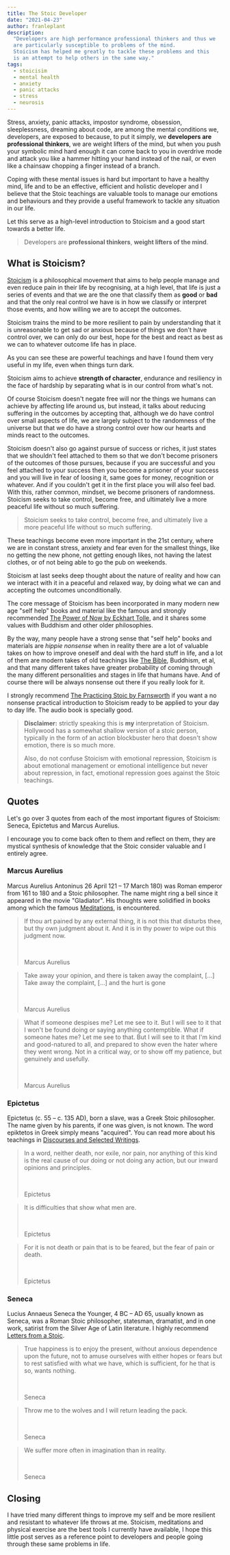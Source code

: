 ```yaml
---
title: The Stoic Developer
date: "2021-04-23"
author: franleplant
description:
  "Developers are high performance professional thinkers and thus we
  are particularly susceptible to problems of the mind.
  Stoicism has helped me greatly to tackle these problems and this
  is an attempt to help others in the same way."
tags:
  - stoicisim
  - mental health
  - anxiety
  - panic attacks
  - stress
  - neurosis
---
```


Stress, anxiety, panic attacks, impostor syndrome,
obsession, sleeplessness, dreaming about code, are among
the mental conditions we, developers, are exposed to because,
to put it simply, we **developers are professional thinkers**,
we are weight lifters of the mind,
but when you push your symbolic mind hard enough it can come
back to you in overdrive mode and attack you like a
hammer hitting your hand instead of the nail, or even
like a chainsaw chopping a finger instead of a branch.

Coping with these mental issues is hard but important to have
a healthy mind, life and to be an effective, efficient and holistic developer
and I believe that the Stoic teachings are valuable tools to manage
our emotions and behaviours and they provide a useful framework
to tackle any situation in our life.

Let this serve as a high-level introduction to Stoicism
and a good start towards a better life.

> Developers are **professional thinkers**,
> **weight lifters of the mind**.

## What is Stoicism?

[Stoicism](https://en.wikipedia.org/wiki/Stoicism)
is a philosophical movement that aims to help people manage and
even reduce pain in their life by recognising, at a high level, that
life is just a series of events and that we are the one that
classify them as **good** or **bad** and that the only real control we have is in
how we classify or interpret those events, and how willing we are
to accept the outcomes.

Stoicism trains the mind to be more resilient to pain by understanding
that it is unreasonable to get sad or anxious because of things
we don't have control over,
we can only do our best, hope for the best and react as best as we can
to whatever outcome life has in place.

As you can see these are powerful teachings and have I found them very useful
in my life, even when things turn dark.

Stoicism aims to achieve **strength of character**, endurance and resiliency
in the face of hardship by separating what is in our control from
what's not.

Of course Stoicism doesn't negate free will nor the things
we humans can achieve by affecting life around us, but instead,
it talks about reducing suffering in the outcomes by accepting that,
although we do have control over small aspects of life, we are largely
subject to the randomness of the universe but that we do have a strong
control over how our hearts and minds react to the outcomes.

Stoicism doesn't also go against pursue of success or riches, it just
states that we shouldn't feel attached to them so that we don't become
prisoners of the outcomes of those pursues, because if you are successful
and you feel attached to your success then you become a prisoner of your success
and you will live in fear of loosing it, same goes for money, recognition or whatever.
And if you couldn't get it in the first place you will also feel bad.
With this, rather common, mindset, we become prisoners of randomness.
Stoicism seeks to take control, become free, and ultimately live
a more peaceful life without so much suffering.

> Stoicism seeks to take control, become free, and ultimately live
> a more peaceful life without so much suffering.

These teachings become even more important in the 21st century, where
we are in constant stress, anxiety and fear even for the smallest
things, like no getting the new phone, not getting enough likes,
not having the latest clothes,
or of not being able to go the pub on weekends.

Stoicism at last seeks deep thought about the nature of reality
and how can we interact with it in a peaceful and relaxed way,
by doing what we can and accepting the outcomes unconditionally.

The core message of Stoicism has been incorporated in many
modern new age "self help" books and material like the famous
and strongly recommended [The Power of Now by Eckhart Tolle][71],
and it shares some values with Buddhism and other older philosophies.

By the way, many people have a strong sense that "self help" books
and materials are _hippie nonsense_ when in reality there are a lot
of valuable takes on how to improve oneself and deal with the hard stuff
in life, and a lot of them are modern takes of old teachings like
[The Bible][73], Buddhism, et al, and that many different takes have
greater probability of coming through the many different personalities
and stages in life that humans have. And of course there will be always
nonsense out there if you really look for it.

I strongly recommend [The Practicing Stoic by Farnsworth][70] if you
want a no nonsense practical introduction to Stoicism ready to be
applied to your day to day life. The audio book is specially good.

> **Disclaimer:** strictly speaking this is **my** interpretation of Stoicism.
> Hollywood has a somewhat shallow version of a stoic person, typically in the
> form of an action blockbuster hero that doesn't show emotion, there is so much more.
>
> Also, do not confuse Stoicism with emotional repression, Stoicism is about
> emotional management or emotional intelligence but never about repression, in fact,
> emotional repression goes against the Stoic teachings.

## Quotes

Let's go over 3 quotes from each of the most important figures of Stoicism:
Seneca, Epictetus and Marcus Aurelius.

I encourage you to come back often to them and reflect on them,
they are mystical synthesis of knowledge that the Stoic consider
valuable and I entirely agree.

### Marcus Aurelius

Marcus Aurelius Antoninus 26 April 121 – 17 March 180)
was Roman emperor from 161 to 180 and a Stoic philosopher.
The name might ring a bell since it appeared in the movie "Gladiator".
His thoughts were solidified in books among which the famous [Meditations](https://amzn.to/3sy2G9m),
is encountered.

> If thou art pained by any external thing, it is not this that disturbs thee,
> but thy own judgment about it. And it is in thy power to wipe out this judgment now.
>
> &nbsp;
>
> Marcus Aurelius

> Take away your opinion, and there is taken away the complaint,
> [...] Take away the complaint, [...] and the hurt is gone
>
> &nbsp;
>
> Marcus Aurelius

> What if someone despises me? Let me see to it.
> But I will see to it that I won't be found doing or saying anything contemptible.
> What if someone hates me? Let me see to that. But I will see to it that I'm kind
> and good-natured to all, and prepared to show even the hater where they went wrong.
> Not in a critical way, or to show off my patience, but genuinely and usefully.
>
> &nbsp;
>
> Marcus Aurelius

### Epictetus

Epictetus (c. 55 – c. 135 AD), born a slave, was a Greek Stoic philosopher.
The name given by his parents, if one was given, is not known.
The word epiktetos in Greek simply means "acquired".
You can read more about his teachings in [Discourses and Selected Writings](https://amzn.to/3xbWPKv).

> In a word, neither death, nor exile, nor pain,
> nor anything of this kind is the real cause of our doing
> or not doing any action, but our inward opinions and principles.
>
> &nbsp;
>
> Epictetus

> It is difficulties that show what men are.
>
> &nbsp;
>
> Epictetus

> For it is not death or pain that is to be feared, but the fear of pain or death.
>
> &nbsp;
>
> Epictetus

### Seneca

Lucius Annaeus Seneca the Younger, 4 BC – AD 65, usually known as Seneca,
was a Roman Stoic philosopher, statesman, dramatist, and in one work, satirist
from the Silver Age of Latin literature.
I highly recommend [Letters from a Stoic](https://amzn.to/3enJvd9).

> True happiness is to enjoy the present, without anxious dependence upon
> the future, not to amuse ourselves with either hopes or fears but to rest satisfied
> with what we have, which is sufficient, for he that is so, wants nothing.
>
> &nbsp;
>
> Seneca

> Throw me to the wolves and I will return leading the pack.
>
> &nbsp;
>
> Seneca

> We suffer more often in imagination than in reality.
>
> &nbsp;
>
> Seneca

## Closing

I have tried many different things to improve my self
and be more resilient and resistant to whatever life throws at me.
Stoicism, meditations and physical exercise are the best tools
I currently have available, I hope this little post serves as a
reference point to developers and people going through these same problems in life.

[70]: https://amzn.to/3dyCkzO
[71]: https://amzn.to/3eftYfD
[73]: https://amzn.to/3tCruyf

<br/>
